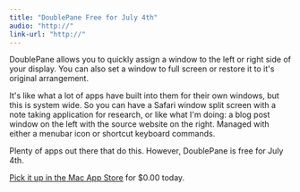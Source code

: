```yaml
---
title: "DoublePane Free for July 4th"
audio: "http://"
link-url: "http://"
---
```

<p>DoublePane allows you to quickly assign a window to the left or right side of your display. You can also set a window to full screen or restore it to it's original arrangement.</p>
<p>It's like what a lot of apps have built into them for their own windows, but this is system wide. So you can have a Safari window split screen with a note taking application for research, or like what I'm doing: a blog post window on the left with the source website on the right. Managed with either a menubar icon or shortcut keyboard commands.</p>
<p>Plenty of apps out there that do this. However, DoublePane is free for July 4th.</p>
<p><a href="http://click.linksynergy.com/fs-bin/stat?id=6PFrOqNV4B8&offerid=146261&type=3&subid=0&tmpid=1826&RD_PARM1=http%253A%252F%252Fitunes.apple.com%252Fca%252Fapp%252Fdoublepane%252Fid409737246%253Fmt%253D12%2526uo%253D4%2526partnerId%253D30" target="itunes_store">Pick it up in the Mac App Store</a> for $0.00 today.</p>
